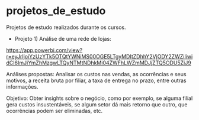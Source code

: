 # projetos_de_estudo
Projetos de estudo realizados durante os cursos.

* Projeto 1) Análise de uma rede de lojas:

https://app.powerbi.com/view?r=eyJrIjoiYzUzYTk5OTQtYWNiMS00OGE5LTgyMDItZDhhY2VjODY2ZWZiIiwidCI6ImJiYmZhMzgwLTQyNTMtNDhkMi04ZWFhLWZmMDJjZTQ5ODU5ZiJ9

Análises propostas: Analisar os custos nas vendas, as ocorrências e seus motivos, a receita bruta por filiar, a taxa de entrega no prazo, entre outras informações. 

Objetivo: Obter insights sobre o negócio, como por exemplo, se alguma filial gera custos insustentáveis, se algum setor dá mais retorno que outro, que ocorrências podem ser eliminadas, etc.
